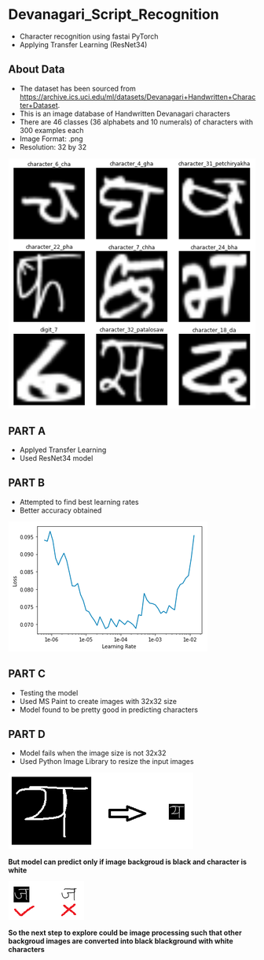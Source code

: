 # Devanagari_Script_Recognition
- Character recognition using fastai PyTorch
- Applying Transfer Learning (ResNet34)

## About Data
- The dataset has been sourced from https://archive.ics.uci.edu/ml/datasets/Devanagari+Handwritten+Character+Dataset.
- This is an image database of Handwritten Devanagari characters
- There are 46 classes (36 alphabets and 10 numerals) of characters with 300 examples each
- Image Format: .png
- Resolution: 32 by 32

![alt text](https://github.com/ravigupta5/Devanagari_Script_Recognition/blob/master/sample_images.PNG?raw=true)

## PART A
- Applyed Transfer Learning
- Used ResNet34 model


## PART B
- Attempted to find best learning rates
- Better accuracy obtained

![alt text](https://github.com/ravigupta5/Devanagari_Script_Recognition/blob/master/learning_rates.PNG?raw=true)

## PART C
- Testing the model
- Used MS Paint to create images with 32x32 size
- Model found to be pretty good in predicting characters 

## PART D
- Model fails when the image size is not 32x32
- Used Python Image Library to resize the input images

![alt text](https://github.com/ravigupta5/Devanagari_Script_Recognition/blob/master/resize_ya.png?raw=true)

**But model can predict only if image backgroud is black and character is white**

![alt text](https://github.com/ravigupta5/Devanagari_Script_Recognition/blob/master/black_white.png?raw=true)

**So the next step to explore could be image processing such that other backgroud images are converted into black blackground with white characters**
